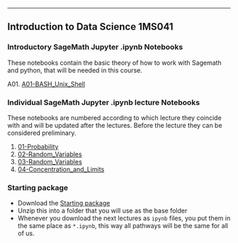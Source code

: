 ---
## Introduction to Data Science 1MS041

### Introductory SageMath Jupyter .ipynb Notebooks
These notebooks contain the basic theory of how to work with Sagemath and python, that will be needed in this course.

A01. [A01-BASH_Unix_Shell](A01-BASH_Unix_Shell.md)

### Individual SageMath Jupyter .ipynb lecture Notebooks

These notebooks are numbered according to which lecture they coincide with and will be updated after the lectures. Before the lecture they can be considered preliminary.

01. [01-Probability](01-Probability.md)
02. [02-Random_Variables](02-Random_Variables.md)
03. [03-Random_Variables](03-Random_Variables.md)
04. [04-Concentration_and_Limits](04-Concentration_and_Limits.md)

### Starting package
* Download the [Starting package](Files/first_lecture_and_data.zip)
* Unzip this into a folder that you will use as the base folder
* Whenever you download the next lectures as `ipynb` files, you put them in the same place as `*.ipynb`, this way all pathways will be the same for all of us.

